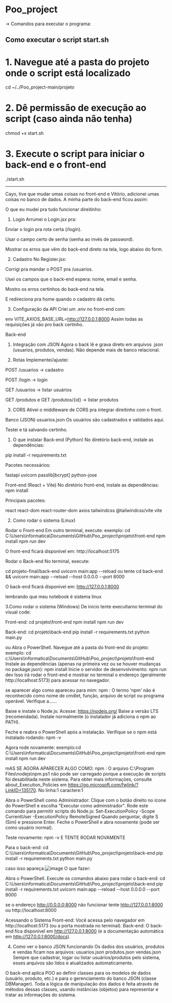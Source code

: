 # Poo_project
-> Comandos para executar o programa:
## Como executar o script start.sh

# 1. Navegue até a pasta do projeto onde o script está localizado
cd ~/../Poo_project-main/projeto

# 2. Dê permissão de execução ao script (caso ainda não tenha)
chmod +x start.sh

# 3. Execute o script para iniciar o back-end e o front-end
./start.sh

------------------------------------------------------------------------------------------------------------------
Cayo, tive que mudar umas coisas no front-end e Vitório, adicionei umas coisas no banco de dados. A minha parte do back-end ficou assim:

O que eu mudei pra tudo funcionar direitinho:
1. Login
Arrumei o Login.jsx pra:

Enviar o login pra rota certa (/login).

Usar o campo certo de senha (senha ao invés de password).

Mostrar os erros que vêm do back-end direto na tela, logo abaixo do form.

2. Cadastro
No Register.jsx:

Corrigi pra mandar o POST pra /usuarios.

Usei os campos que o back-end espera: nome, email e senha.

Mostro os erros certinhos do back-end na tela.

E redireciona pra home quando o cadastro dá certo.

3. Configuração da API
Criei um .env no front-end com:

env
VITE_AXIOS_BASE_URL=http://127.0.0.1:8000
Assim todas as requisições já vão pro back certinho.

Back-end
1. Integração com JSON
Agora o back lê e grava direto em arquivos .json (usuarios, produtos, vendas). Não depende mais de banco relacional.

2. Rotas
Implementei/ajustei:

POST /usuarios → cadastro

POST /login → login

GET /usuarios → listar usuários

GET /produtos e GET /produtos/{id} → listar produtos

3. CORS
Ativei o middleware de CORS pra integrar direitinho com o front.

Banco (JSON)
usuarios.json
Os usuários são cadastrados e validados aqui.

Testei e tá salvando certinho.



1. O que instalar
Back-end (Python)
No diretório back-end, instale as dependências:

pip install -r requirements.txt

Pacotes necessários:

fastapi
uvicorn
passlib[bcrypt]
python-jose

Front-end (React + Vite)
No diretório front-end, instale as dependências:
npm install


Principais pacotes:

react
react-dom
react-router-dom
axios
tailwindcss
@tailwindcss/vite
vite

2. Como rodar o sistema (Linux)

Rodar o Front-end
Em outro terminal, execute:
exemplo:
cd C:\Users\informatica\Documents\GitHub\Poo_project\projeto\front-end
npm install
npm run dev

O front-end ficará disponível em:
http://localhost:5175

Rodar o Back-end
No terminal, execute:

cd projeto-final/back-end
uvicorn main:app --reload
ou tente
cd back-end && uvicorn main:app --reload --host 0.0.0.0 --port 8000

O back-end ficará disponível em:
http://127.0.0.1:8000

lembrando que meu notebook é sistema linux 

3.Como rodar o sistema (Windows)
De inicio tente execultarno terminal do visual code:

Front-end:
cd projeto\front-end
npm install
npm run dev

Back-end:
cd projeto\back-end
pip install -r requirements.txt
python main.py


ou Abra o PowerShell.
Navegue até a pasta do front-end do projeto:
exemplo:
cd c:\Users\informatica\Documents\GitHub\Poo_project\projeto\front-end
Instale as dependências (apenas na primeira vez ou se houver mudanças no package.json):
npm install
Inicie o servidor de desenvolvimento:
npm run dev
Isso irá rodar o front-end e mostrar no terminal o endereço (geralmente http://localhost:5173) para acessar no navegador.

se aparecer algo como apareceu para mim:
npm : O termo 'npm' não é reconhecido como nome de cmdlet, função, arquivo de script ou programa operável. Verifique a......

Baixe e instale o Node.js:
Acesse: https://nodejs.org/
Baixe a versão LTS (recomendada).
Instale normalmente (o instalador já adiciona o npm ao PATH).

Feche e reabra o PowerShell após a instalação.
Verifique se o npm está instalado rodando:
npm -v

Agora rode novamente:
exemplo:cd C:\Users\informatica\Documents\GitHub\Poo_project\projeto\front-end
npm install
npm run dev

mAS SE AGORA APARECER ALGO COMO:
npm : O arquivo C:\Program Files\nodejs\npm.ps1 não pode ser carregado porque a execução de scripts foi desabilitada
neste sistema. Para obter mais informações, consulte about_Execution_Policies em
https://go.microsoft.com/fwlink/?LinkID=135170.
No linha:1 caractere:1

Abra o PowerShell como Administrador:
Clique com o botão direito no ícone do PowerShell e escolha "Executar como administrador".
Rode este comando para permitir scripts do Node.js:
Set-ExecutionPolicy -Scope CurrentUser -ExecutionPolicy RemoteSigned
Quando perguntar, digite S (Sim) e pressione Enter.
Feche o PowerShell e abra novamente (pode ser como usuário normal).

Teste novamente:
npm -v
E TENTE RODAR NOVAMENTE

Para o back-end:
cd C:\Users\informatica\Documents\GitHub\Poo_project\projeto\back-end
pip install -r requirements.txt
python main.py

caso isso apareça:![image](https://github.com/user-attachments/assets/114fbb50-a369-4b5c-b397-d8fa9f7a1032)
O que fazer:

Abra o PowerShell.
Execute os comandos abaixo para rodar o back-end:
cd C:\Users\informatica\Documents\GitHub\Poo_project\projeto\back-end
pip install -r requirements.txt
uvicorn main:app --reload --host 0.0.0.0 --port 8000

se o  endereço http://0.0.0.0:8000 não funcionar tente http://127.0.0.1:8000  ou http://localhost:8000

Acessando o Sistema
Front-end:
Você acessa pelo navegador em http://localhost:5173 (ou a porta mostrada no terminal).
Back-end:
O back-end fica disponível em http://127.0.0.1:8000 (e a documentação automática em http://127.0.0.1:8000/docs).

4. Como ver o banco JSON funcionando
Os dados dos usuários, produtos e vendas ficam nos arquivos:
usuarios.json
produtos.json
vendas.json
Sempre que cadastrar, logar ou listar usuários/produtos pelo sistema, esses arquivos são lidos e atualizados automaticamente.


O back-end aplica POO ao definir classes para os modelos de dados (usuário, produto, etc.) e para o gerenciamento do banco JSON (classe DBManager). Toda a lógica de manipulação dos dados é feita através de métodos dessas classes, usando instâncias (objetos) para representar e tratar as informações do sistema.

